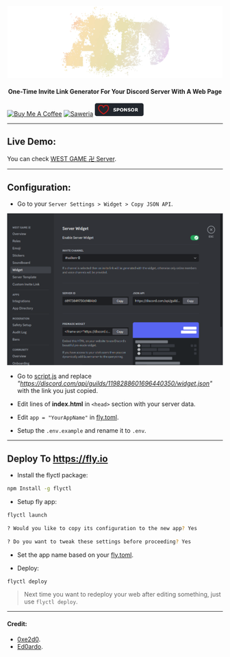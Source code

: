 <center><img src="public/sign.png" /></center>

<center>
    <h4>One-Time Invite Link Generator For Your Discord Server With A Web Page</h4>
</center>

<a href="https://www.buymeacoffee.com/agcrisbp" target="_blank"><img src="https://cdn.buymeacoffee.com/buttons/v2/default-yellow.png" alt="Buy Me A Coffee" style="height: 32px !important;width: 114px !important;" ></a>
<a href="https://saweria.co/agcrisbp" target="_blank"><img src="https://bio.aghea.site/saweria-button.png" alt="Saweria" style="height: 30px !important;width: 114px !important;" ></a>
<a href="https://github.com/sponsors/agcrisbp" target="_blank"><img src="public/sponsor-badge.svg" alt="Github Sponsor" style="height: 30px !important;width: 114px !important;" ></a>

---

## Live Demo:

You can check [WEST GAME 卍 Server](https://west.fly.dev).

---

## Configuration:

- Go to your `Server Settings > Widget > Copy JSON API`.

![Widget](public/widget.png)

- Go to [script.js](public/script.js) and replace _"https://discord.com/api/guilds/1198288601696440350/widget.json"_ with the link you just copied.

- Edit lines of **index.html** in `<head>` section with your server data.

- Edit `app = "YourAppName"` in [fly.toml](fly.toml).

- Setup the `.env.example` and rename it to `.env`.

---

## Deploy To https://fly.io

- Install the flyctl package:

```bash
npm Install -g flyctl
```

- Setup fly app:

```bash
flyctl launch
```

```bash
? Would you like to copy its configuration to the new app? Yes
```

```bash
? Do you want to tweak these settings before proceeding? Yes
```

- Set the app name based on your [fly.toml](fly.toml).

- Deploy:

```bash
flyctl deploy
```

> Next time you want to redeploy your web after editing something, just use `flyctl deploy`.

---

#### Credit:

- [0xe2d0](https://github.com/0xe2d0).
- [Ed0ardo](https://github.com/Ed0ardo).
